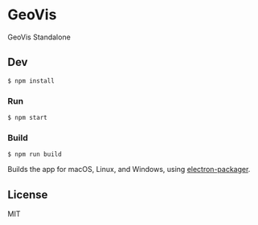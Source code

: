 # GeoVis

GeoVis Standalone


## Dev

```
$ npm install
```


### Run

```
$ npm start
```


### Build

```
$ npm run build
```

Builds the app for macOS, Linux, and Windows, using [electron-packager](https://github.com/electron-userland/electron-packager).


## License

MIT
